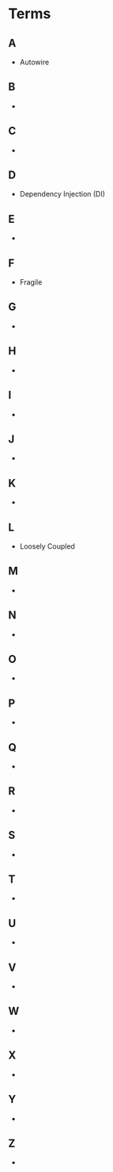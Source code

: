 # Terms

## A
  - Autowire
## B
  -
## C
  -  
## D
  - Dependency Injection (DI)
## E
  -
## F
  - Fragile
## G
  -  
## H
  -
## I
  -
## J
  -
## K
  -  
## L
  - Loosely Coupled
## M
  -
## N
  -
## O
  -  
## P
  -
## Q
  -
## R
  -
## S
  -  
## T
  -
## U
  -
## V
  -
## W
  -  
## X
  -
## Y
  -
## Z
  -
